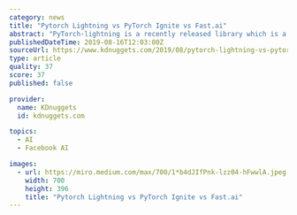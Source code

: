 ```yaml
---
category: news
title: "Pytorch Lightning vs PyTorch Ignite vs Fast.ai"
abstract: "PyTorch-lightning is a recently released library which is a Kera-like ML library for PyTorch. It leaves core training and validation logic to you and automates the rest. (BTW, by Keras I mean no boilerplate, not overly-simplified). As the core author of ..."
publishedDateTime: 2019-08-16T12:03:00Z
sourceUrl: https://www.kdnuggets.com/2019/08/pytorch-lightning-vs-pytorch-ignite-vs-fast-ai.html
type: article
quality: 37
score: 37
published: false

provider:
  name: KDnuggets
  id: kdnuggets.com

topics:
  - AI
  - Facebook AI

images:
  - url: https://miro.medium.com/max/700/1*b4dJIfPnk-lzz04-hFwwlA.jpeg
    width: 700
    height: 396
    title: "Pytorch Lightning vs PyTorch Ignite vs Fast.ai"
---
```

